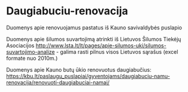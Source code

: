 # Daugiabuciu-renovacija
Duomenys apie renovuojamus pastatus iš Kauno savivaldybės puslapio

Duomenys apie šilumos suvartojimą atrinkti iš Lietuvos Šilumos Tiekėjų Asociacijos 
http://www.lsta.lt/lt/pages/apie-silumos-uki/silumos-suvartojimo-analize - galima rasti pilnus visos Lietuvos sąrašus (excel formate nuo 2010m.)

Duomenys apie Kauno butų ūkio renovuotus daugiabučius: https://kbu.lt/paslaugu_puslapiai/gyventojams/daugiabuciu-namu-renovacija/renovuoti-daugiabuciai-namai/
